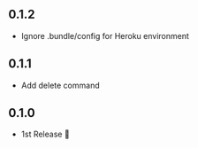 ## 0.1.2
- Ignore .bundle/config for Heroku environment

## 0.1.1
- Add delete command

## 0.1.0
- 1st Release :tada:
